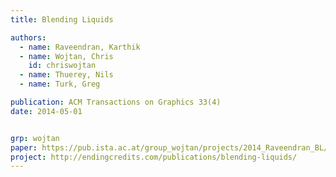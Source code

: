 ```yaml
---
title: Blending Liquids

authors:
  - name: Raveendran, Karthik
  - name: Wojtan, Chris
    id: chriswojtan
  - name: Thuerey, Nils
  - name: Turk, Greg

publication: ACM Transactions on Graphics 33(4)
date: 2014-05-01


grp: wojtan
paper: https://pub.ista.ac.at/group_wojtan/projects/2014_Raveendran_BL/BlendingLiquids-Preprint.pdf
project: http://endingcredits.com/publications/blending-liquids/
---
```

